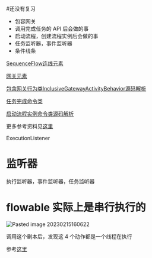 #还没有复习 

- 包容网关
- 调用完成任务的 API 后会做的事
- 启动流程，创建流程实例后会做的事
- 任务监听器，事件监听器
- 条件线条

[SequenceFlow连线元素](https://blog.csdn.net/q550145191/article/details/123946913)

[网关元素](https://blog.csdn.net/q550145191/article/details/123930582)

[包含网关行为类InclusiveGatewayActivityBehavior源码解析](https://blog.csdn.net/q550145191/article/details/124182623)

[任务完成命令类](https://blog.csdn.net/q550145191/article/details/124259073)

[启动流程实例命令类源码解析](https://blog.csdn.net/q550145191/article/details/124258932)

更多参考资料见[这里](https://blog.csdn.net/qq_30739519/category_6696399_6.html)

ExecutionListener

# 监听器

执行监听器，事件监听器，任务监听器


# flowable 实际上是串行执行的

![Pasted image 20230215160622](https://wings-liberty.oss-cn-beijing.aliyuncs.com/note/Pasted%20image%2020230215160622.png)

调用这个剧本后，发现这 4 个动作都是一个线程在执行

参考[这里](http://www.lushuiwan.com/3631.html)


